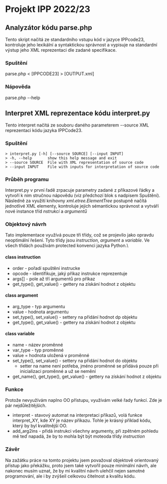 # Projekt IPP 2022/23
## Analyzátor kódu parse.php
Tento skript načítá ze standardního vstupu kód v jazyce IPPcode23, kontroluje jeho lexikální a syntaktickou správnost a vypisuje na standardní výstup jeho XML reprezentaci dle zadané specifikace.
### Spuštění
parse.php < [IPPCODE23] > [OUTPUT.xml]

### Nápověda
parse.php --help

## Interpret XML reprezentace kódu interpret.py
Tento interpret načítá ze souboru daného parameterem --source XML reprezentaci kódu jazyka IPPCode23.
### Spuštění
    > interpret.py [-h] [--source SOURCE] [--input INPUT]
    > -h, --help       show this help message and exit
    > --source SOURCE  File with XML representation of source code
    > --input INPUT    File with inputs for interpretation of source code

### Průběh programu
Interpret.py v první řadě zrpacuje parametry zadané z příkazové řádky a vytvoří k nim stručnou nápovědu (viz předchozí blok s nadpisem Spuštění). Následně za využití knihovny *xml.etree.ElementTree* postupně načítá jednotlivé XML elementy, kontroluje jejich sémantickou správnost a vytváří nové instance tříd *nstrukcí* a *argumentů*

### Objektový návrh
Tato implementace využívá pouze tři třídy, což se projevilo jako opravdu neoptimální řešení. Tyto třídy jsou *instruction*, *argument* a *variable*. Ve všech třídách používám protected konvenci jazyka Python.\
#### class instruction
- order - pořadí spuštění instrucke
- opcode - identifikuje, jaký příkaz instrukce reprezentuje
- args[] - pole až tří argumentů pro příkaz 
- get_type(), get_value() - gettery na získání hodnot z objektu

#### class argument
- arg_type - typ argumentu
- value - hodnota argumentu
- set_type(), set_value() - settery na přidání hodnot dp objektu
- get_type(), get_value() - gettery na získání hodnot z objektu

#### class variable
- name - název proměnné
- var_type - typ proměnné
- value = hodnota uložená v proměnné
- set_type(), set_value() - settery na přidání hodnot do objektu
    - setter na name není potřeba, jméno proměnné se přidává pouze při inicializaci proměnné a už se nemění
- get_name(), get_type(), get_value() - gettery na získání hodnot z objektu

### Funkce
Protože nevyužívám naplno OO přístupu, využívám velké řady funkcí. Zde je pár nejdůležitějších.
- interpret - stavový automat na interpretaci příkazů, volá funkce interpret_XY, kde XY je název příkazu. Tohle je krásný příklad kódu, který by byl kvalitnější OO. 
- add_arg2ins - přidá instrukci všechny argumenty, při zpětném pohledu mě teď napadá, že by to mohla být být moteoda třídy *instruction*


### Závěr
Na zažátku práce na tomto projektu jsem považoval objektově orientovaný přístup jako překážku, proto jsem také vytvořil pouze minímální návrh, ale nakonec musím uznat, že by mi kvalitní návrh ulehčil nejen samotné programování, ale i by zvýšeil celkovou čitelnost a kvalitu kódu. 
